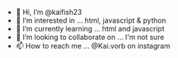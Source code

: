 - 👋 Hi, I’m @kaifish23
- 👀 I’m interested in ... html, javascript & python
- 🌱 I’m currently learning ... html and javascript
- 💞️ I’m looking to collaborate on ... I'm not sure
- 📫 How to reach me ... @Kai.vorb on instagram

<!---
kaifish23/kaifish23 is a ✨ special ✨ repository because its `README.md` (this file) appears on your GitHub profile.
You can click the Preview link to take a look at your changes.
--->
